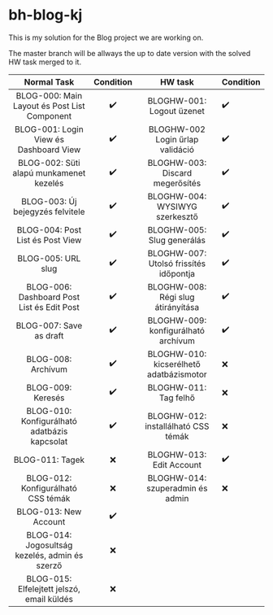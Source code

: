 # bh-blog-kj

This is my solution for the Blog project we are working on.

The master branch will be allways the up to date version with the solved HW task merged to it.

|                  Normal Task                   |     Condition      |                 HW task                 | Condition          |
| :--------------------------------------------: | :----------------: | :-------------------------------------: | ------------------ |
|  BLOG-000: Main Layout és Post List Component  | :heavy_check_mark: |        BLOGHW-001: Logout üzenet        | :heavy_check_mark: |
|     BLOG-001: Login View és Dashboard View     | :heavy_check_mark: |    BLOGHW-002 Login űrlap validáció     | :heavy_check_mark: |
|    BLOG-002: Süti alapú munkamenet kezelés     | :heavy_check_mark: |     BLOGHW-003: Discard megerősítés     | :heavy_check_mark: |
|        BLOG-003: Új bejegyzés felvitele        | :heavy_check_mark: |     BLOGHW-004: WYSIWYG szerkesztő      | :heavy_check_mark: |
|        BLOG-004: Post List és Post View        | :heavy_check_mark: |       BLOGHW-005: Slug generálás        | :heavy_check_mark: |
|               BLOG-005: URL slug               | :heavy_check_mark: | BLOGHW-007: Utolsó frissítés időpontja  | :heavy_check_mark: |
|   BLOG-006: Dashboard Post List és Edit Post   | :heavy_check_mark: |   BLOGHW-008: Régi slug átirányítása    | :heavy_check_mark: |
|            BLOG-007: Save as draft             | :heavy_check_mark: |   BLOGHW-009: konfigurálható archívum   | :heavy_check_mark: |
|               BLOG-008: Archívum               | :heavy_check_mark: | BLOGHW-010: kicserélhető adatbázismotor | :x:                |
|               BLOG-009: Keresés                | :heavy_check_mark: |          BLOGHW-011: Tag felhő          | :x:                |
|  BLOG-010: Konfigurálható adatbázis kapcsolat  | :heavy_check_mark: |   BLOGHW-012: installálható CSS témák   | :x:                |
|                BLOG-011: Tagek                 |        :x:         |        BLOGHW-013: Edit Account         | :heavy_check_mark: |
|       BLOG-012: Konfigurálható CSS témák       |        :x:         |    BLOGHW-014: szuperadmin és admin     | :x:                |
|             BLOG-013: New Account              | :heavy_check_mark: |                                         |                    |
| BLOG-014: Jogosultság kezelés, admin és szerző |        :x:         |                                         |                    |
|   BLOG-015: Elfelejtett jelszó, email küldés   |        :x:         |                                         |                    |
